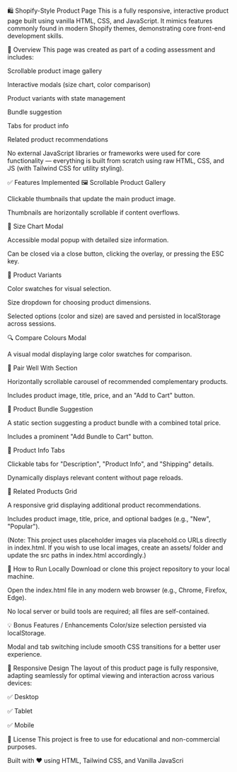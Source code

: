 🛍️ Shopify-Style Product Page
This is a fully responsive, interactive product page built using vanilla HTML, CSS, and JavaScript. It mimics features commonly found in modern Shopify themes, demonstrating core front-end development skills.

🚀 Overview
This page was created as part of a coding assessment and includes:

Scrollable product image gallery

Interactive modals (size chart, color comparison)

Product variants with state management

Bundle suggestion

Tabs for product info

Related product recommendations

No external JavaScript libraries or frameworks were used for core functionality — everything is built from scratch using raw HTML, CSS, and JS (with Tailwind CSS for utility styling).

✅ Features Implemented
🖼️ Scrollable Product Gallery

Clickable thumbnails that update the main product image.

Thumbnails are horizontally scrollable if content overflows.

📏 Size Chart Modal

Accessible modal popup with detailed size information.

Can be closed via a close button, clicking the overlay, or pressing the ESC key.

🎨 Product Variants

Color swatches for visual selection.

Size dropdown for choosing product dimensions.

Selected options (color and size) are saved and persisted in localStorage across sessions.

🔍 Compare Colours Modal

A visual modal displaying large color swatches for comparison.

🔗 Pair Well With Section

Horizontally scrollable carousel of recommended complementary products.

Includes product image, title, price, and an "Add to Cart" button.

🧃 Product Bundle Suggestion

A static section suggesting a product bundle with a combined total price.

Includes a prominent "Add Bundle to Cart" button.

📑 Product Info Tabs

Clickable tabs for "Description", "Product Info", and "Shipping" details.

Dynamically displays relevant content without page reloads.

🛒 Related Products Grid

A responsive grid displaying additional product recommendations.

Includes product image, title, price, and optional badges (e.g., "New", "Popular").



(Note: This project uses placeholder images via placehold.co URLs directly in index.html. If you wish to use local images, create an assets/ folder and update the src paths in index.html accordingly.)

🧪 How to Run Locally
Download or clone this project repository to your local machine.

Open the index.html file in any modern web browser (e.g., Chrome, Firefox, Edge).

No local server or build tools are required; all files are self-contained.

💡 Bonus Features / Enhancements
Color/size selection persisted via localStorage.

Modal and tab switching include smooth CSS transitions for a better user experience.

📱 Responsive Design
The layout of this product page is fully responsive, adapting seamlessly for optimal viewing and interaction across various devices:

✅ Desktop

✅ Tablet

✅ Mobile

📜 License
This project is free to use for educational and non-commercial purposes.

Built with ❤️ using HTML, Tailwind CSS, and Vanilla JavaScri
